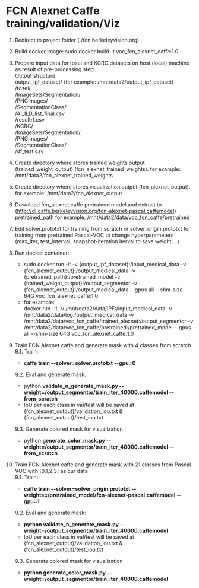 # FCN Alexnet Caffe training/validation/Viz

1. Redirect to project folder (./fcn.berkeleyvision.org) <br />
2. Build docker image: sudo docker build -t voc_fcn_alexnet_caffe:1.0 .  <br />
3. Prepare input data for tosei and KCRC datasets on host (local) machine as result of pre-processing step: <br />
    Output structure: <br />
    output_ipf_dataset/ (for example: /mnt/data2/output_ipf_dataset) <br />
                      /tosei/ <br />
                            /ImageSets/Segmentation/ <br /> 
                            /PNGImages/ <br />
                            /SegmentationClass/ <br />
                            /AI_ILD_list_final.csv <br />
                            /resultrf.csv <br />
                      /KCRC/ <br />
                           /ImageSets/Segmentation/ <br />
                           /PNGImages/ <br />
                           /SegmentationClass/ <br />
                           /df_test.csv <br />

4. Create directory where stores trained weights output (trained_weight_output) (fcn_alexnet_trained_weights). for example: /mnt/data2/fcn_alexnet_trained_weights <br />
5. Create directory where stores visualization output (fcn_alexnet_output). for example: /mnt/data2/fcn_alexnet_output <br />

6. Download fcn_alexnet caffe pretrained model and extract to (http://dl.caffe.berkeleyvision.org/fcn-alexnet-pascal.caffemodel) pretrained_path for example: /mnt/data2/data/voc_fcn_caffe/pretrained <br />
7. Edit solver.prototxt for training from scratch or solver_origin.prototxt for training from pretrained Pascal-VOC to change hyperparameters (max_iter, test_interval, snapshot-iteration iterval to save weight....) 
8. Run docker container: <br />    
    - sudo docker run -it -v {output_ipf_dataset}:/input_medical_data -v {fcn_alexnet_output}:/output_medical_data -v {pretrained_path}:/pretrained_model -v {trained_weight_output}:/output_segmentor -v {fcn_alexnet_output}:/output_medical_data  --gpus all --shm-size 64G voc_fcn_alexnet_caffe:1.0 <br />    
    - for example: <br />
    docker run -it -v /mnt/data2/data/IPF:/input_medical_data -v /mnt/data2/data/log:/output_medical_data -v /mnt/data2/data/voc_fcn_caffe/trained_alexnet:/output_segmentor -v /mnt/data2/data/voc_fcn_caffe/pretrained:/pretrained_model --gpus all --shm-size 64G voc_fcn_alexnet_caffe:1.0 <br />

9. Train FCN Alexnet caffe and generate mask with 4 classes from scratch <br />
    9.1. Train:  <br />
    - **caffe train --solver=solver.prototxt --gpu=0**  <br /> 

    9.2. Eval and generate mask:  <br />
    - python **validate_n_generate_mask.py --weight=/output_segmentor/train_iter_40000.caffemodel --from_scratch** <br>
    - IoU per each class in val/test will be saved at {fcn_alexnet_output}/validation_iou.txt & {fcn_alexnet_output}/test_iou.txt <br>
  
    9.3. Generate colored mask for visualization  <br />
    - python **generate_color_mask.py --weight=/output_segmentor/train_iter_40000.caffemodel --from_scratch** <br />

10. Train FCN Alexnet caffe and generate mask with 21 classes from Pascal-VOC with [0,1,2,3] as our data <br />
9.1. Train:  <br />
    - **caffe train --solver=solver_origin.prototxt --weights=/pretrained_model/fcn-alexnet-pascal.caffemodel --gpu=1** <br>
  
    9.2. Eval and generate mask:  <br />
    - **python validate_n_generate_mask.py --weight=/output_segmentor/train_iter_40000.caffemodel** <br>
    - IoU per each class in val/test will be saved at {fcn_alexnet_output}/validation_iou.txt & {fcn_alexnet_output}/test_iou.txt <br>
   
    9.3. Generate colored mask for visualization  <br />
    - **python generate_color_mask.py --weight=/output_segmentor/train_iter_40000.caffemodel** <br>


